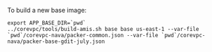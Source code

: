 To build a new base image:

```
export APP_BASE_DIR=`pwd`
../corevpc/tools/build-amis.sh base base us-east-1 --var-file `pwd`/corevpc-nava/packer-common.json --var-file `pwd`/corevpc-nava/packer-base-gdit-july.json
```
